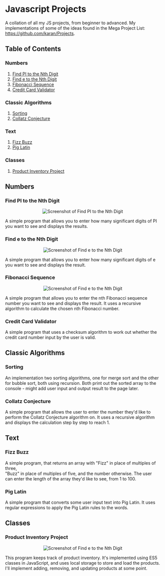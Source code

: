 # Javascript Projects

A collation of all my JS projects, from beginner to advanced. My implementations of some of the ideas found in the Mega Project List: https://github.com/karan/Projects.

## Table of Contents

### Numbers

1. [Find PI to the Nth Digit](https://github.com/joanncholland/javascript-mega-project-list#find-e-to-the-nth-digit)
2. [Find e to the Nth Digit](https://github.com/joanncholland/javascript-mega-project-list#find-e-to-the-nth-digit)
3. [Fibonacci Sequence](https://github.com/joanncholland/javascript-mega-project-list#fibonacci-sequence)
4. [Credit Card Validator](https://github.com/joanncholland/javascript-mega-project-list#check-credit-card-number-valid)

### Classic Algorithms

1. [Sorting](https://github.com/joanncholland/javascript-mega-project-list#sorting)
2. [Collatz Conjecture](https://github.com/joanncholland/javascript-mega-project-list#collatz-conjecture)

### Text

1. [Fizz Buzz](https://github.com/joanncholland/javascript-mega-project-list#fizz-buzz)
2. [Pig Latin](https://github.com/joanncholland/javascript-mega-project-list#pig-latin)

### Classes

1. [Product Inventory Project](https://github.com/joanncholland/javascript-mega-project-list#product-inventory-project)

## Numbers

### Find PI to the Nth Digit

<p align="center">
<img alt="Screenshot of Find PI to the Nth Digit" src="https://github.com/joanncholland/javascript-projects/blob/master/Assets/Screenshots/find-pi-to-the-nth-digit-result.png">
</p>
A simple program that allows you to enter how many significant digits of PI you want to see and displays the results.

### Find e to the Nth Digit

<p align="center">
<img alt="Screenshot of Find e to the Nth Digit" src="https://github.com/joanncholland/javascript-projects/blob/master/Assets/Screenshots/find-e-to-the-nth-digit-result.png">
</p>
A simple program that allows you to enter how many significant digits of e you want to see and displays the result.

### Fibonacci Sequence

<p align="center">
<img alt="Screenshot of Find e to the Nth Digit" src="https://github.com/joanncholland/javascript-projects/blob/master/Assets/Screenshots/fibonacci-sequence-result.png">
</p>
A simple program that allows you to enter the nth Fibonacci sequence number you want to see and displays the result. It uses a recursive algorithm to calculate the chosen nth Fibonacci number.

### Credit Card Validator

A simple program that uses a checksum algorithm to work out whether the credit card number input by the user is valid.

## Classic Algorithms

### Sorting

An implementation two sorting algorithms, one for merge sort and the other for bubble sort, both using recursion. Both print out the sorted array to the console - might add user input and output result to the page later.

### Collatz Conjecture

A simple program that allows the user to enter the number they'd like to perform the Collatz Conjecture algorithm on. It uses a recursive algorithm and displays the calculation step by step to reach 1.

## Text

### Fizz Buzz

A simple program, that returns an array with "Fizz" in place of multiples of three,  
"Buzz" in place of multiples of five, and the number otherwise. The user can enter
the length of the array they'd like to see, from 1 to 100.

### Pig Latin

A simple program that converts some user input text into Pig Latin. It uses regular expressions to apply the Pig Latin rules to the words.

## Classes

### Product Inventory Project

<p align="center">
<img alt="Screenshot of Find e to the Nth Digit" src="https://github.com/joanncholland/javascript-projects/blob/master/Assets/Screenshots/product-inventory-project.png">
</p>
This program keeps track of product inventory. It's implemented using ES5 classes in JavaScript, and uses local storage to store and load the products. I'll implement adding, removing, and updating products at some point.
